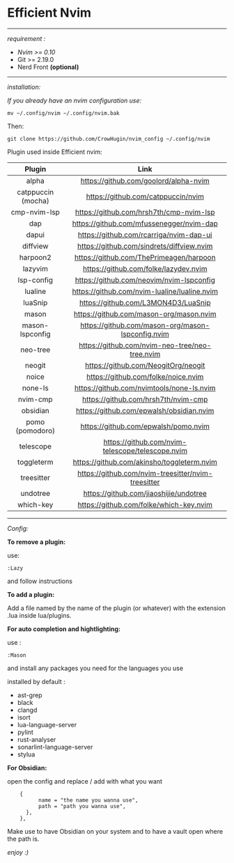 # Efficient Nvim


---
*requirement :* 

- *Nvim >= 0.10*
- Git >= 2.19.0
- Nerd Front **(optional)**

---
*installation:*

*If you already have an nvim configuration use:*

	mv ~/.config/nvim ~/.config/nvim.bak

Then:

    git clone https://github.com/CrowHugin/nvim_config ~/.config/nvim

Plugin used inside Efficient nvim:

|       Plugin       |                        Link                        |
| :----------------: | :------------------------------------------------: |
|       alpha        |       https://github.com/goolord/alpha-nvim        |
| catppuccin (mocha) |         https://github.com/catppuccin/nvim         |
|    cmp-nvim-lsp    |      https://github.com/hrsh7th/cmp-nvim-lsp       |
|        dap         |      https://github.com/mfussenegger/nvim-dap      |
|       dapui        |      https://github.com/rcarriga/nvim-dap-ui       |
|      diffview      |     https://github.com/sindrets/diffview.nvim      |
|      harpoon2      |      https://github.com/ThePrimeagen/harpoon       |
|      lazyvim       |       https://github.com/folke/lazydev.nvim        |
|     lsp-config     |      https://github.com/neovim/nvim-lspconfig      |
|      lualine       |    https://github.com/nvim-lualine/lualine.nvim    |
|      luaSnip       |        https://github.com/L3MON4D3/LuaSnip         |
|       mason        |      https://github.com/mason-org/mason.nvim       |
|  mason-lspconfig   | https://github.com/mason-org/mason-lspconfig.nvim  |
|      neo-tree      |   https://github.com/nvim-neo-tree/neo-tree.nvim   |
|     neogit<br>     |        https://github.com/NeogitOrg/neogit         |
|       noice        |        https://github.com/folke/noice.nvim         |
|      none-ls       |     https://github.com/nvimtools/none-ls.nvim      |
|      nvim-cmp      |        https://github.com/hrsh7th/nvim-cmp         |
|      obsidian      |      https://github.com/epwalsh/obsidian.nvim      |
|  pomo (pomodoro)   |        https://github.com/epwalsh/pomo.nvim        |
|     telescope      |  https://github.com/nvim-telescope/telescope.nvim  |
|     toggleterm     |     https://github.com/akinsho/toggleterm.nvim     |
|     treesitter     | https://github.com/nvim-treesitter/nvim-treesitter |
|      undotree      |       https://github.com/jiaoshijie/undotree       |
|     which-key      |      https://github.com/folke/which-key.nvim       |

---
*Config:*

**To remove a plugin:** 

use: 

```
:Lazy
```
and follow instructions 

**To add a plugin:**

Add a file named by the name of the plugin (or whatever) with the extension .lua inside lua/plugins.

**For auto completion and hightlighting:**

use :

```
:Mason 
```
and install any packages you need for the languages you use

installed by default :
- ast-grep
- black
- clangd
- isort
- lua-language-server
- pylint
- rust-analyser
- sonarlint-language-server
- stylua

**For Obsidian:**

open the config and replace / add with what you want
```
	{
	      name = "the name you wanna use",
	      path = "path you wanna use",
      },
    },
```
Make use to have Obsidian on your system and to have a vault open where the path is.

*enjoy :)*